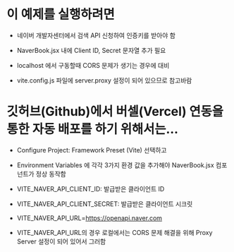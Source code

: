 # 이 예제를 실행하려면

- 네이버 개발자센터에서 검색 API 신청하여 인증키를 받아야 함

- NaverBook.jsx 내에 Client ID, Secret 문자열 추가 필요

- localhost 에서 구동할때 CORS 문제가 생기는 경우에 대비

- vite.config.js 파일에 server.proxy 설정이 되어 있으므로 참고바람

# 깃허브(Github)에서 버셀(Vercel) 연동을 통한 자동 배포를 하기 위해서는...

- Configure Project: Framework Preset (Vite) 선택하고

- Environment Variables 에 각각 3가지 환경 값을 추가해야 NaverBook.jsx 컴포넌트가 정상 동작함

- VITE_NAVER_API_CLIENT_ID: 발급받은 클라이언트 ID
- VITE_NAVER_API_CLIENT_SECRET: 발급받은 클라이언트 시크릿
- VITE_NAVER_API_URL=https://openapi.naver.com

- VITE_NAVER_API_URL의 경우 로컬에서는 CORS 문제 해결을 위해 Proxy Server 설정이 되어 있어서 그러함